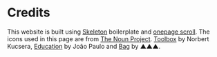 # Credits
This website is built using [Skeleton](http://getskeleton.com/) boilerplate and [onepage scroll](https://github.com/peachananr/onepage-scroll). The icons used in this page are from [The Noun Project](http://thenounproject.com/). [Toolbox](https://thenounproject.com/term/toolbox/81172/) by Norbert Kucsera, [Education](https://thenounproject.com/term/education/152968) by João Paulo and [Bag](https://thenounproject.com/term/bag/115526) by ▲▲▲.